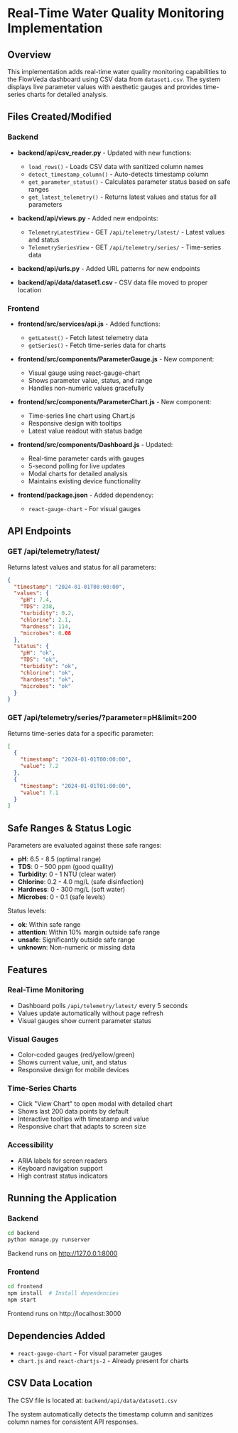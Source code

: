 # Real-Time Water Quality Monitoring Implementation

## Overview
This implementation adds real-time water quality monitoring capabilities to the FlowVeda dashboard using CSV data from `dataset1.csv`. The system displays live parameter values with aesthetic gauges and provides time-series charts for detailed analysis.

## Files Created/Modified

### Backend
- **backend/api/csv_reader.py** - Updated with new functions:
  - `load_rows()` - Loads CSV data with sanitized column names
  - `detect_timestamp_column()` - Auto-detects timestamp column
  - `get_parameter_status()` - Calculates parameter status based on safe ranges
  - `get_latest_telemetry()` - Returns latest values and status for all parameters

- **backend/api/views.py** - Added new endpoints:
  - `TelemetryLatestView` - GET `/api/telemetry/latest/` - Latest values and status
  - `TelemetrySeriesView` - GET `/api/telemetry/series/` - Time-series data

- **backend/api/urls.py** - Added URL patterns for new endpoints

- **backend/api/data/dataset1.csv** - CSV data file moved to proper location

### Frontend
- **frontend/src/services/api.js** - Added functions:
  - `getLatest()` - Fetch latest telemetry data
  - `getSeries()` - Fetch time-series data for charts

- **frontend/src/components/ParameterGauge.js** - New component:
  - Visual gauge using react-gauge-chart
  - Shows parameter value, status, and range
  - Handles non-numeric values gracefully

- **frontend/src/components/ParameterChart.js** - New component:
  - Time-series line chart using Chart.js
  - Responsive design with tooltips
  - Latest value readout with status badge

- **frontend/src/components/Dashboard.js** - Updated:
  - Real-time parameter cards with gauges
  - 5-second polling for live updates
  - Modal charts for detailed analysis
  - Maintains existing device functionality

- **frontend/package.json** - Added dependency:
  - `react-gauge-chart` - For visual gauges

## API Endpoints

### GET /api/telemetry/latest/
Returns latest values and status for all parameters:
```json
{
  "timestamp": "2024-01-01T08:00:00",
  "values": {
    "pH": 7.4,
    "TDS": 238,
    "turbidity": 0.2,
    "chlorine": 2.1,
    "hardness": 114,
    "microbes": 0.08
  },
  "status": {
    "pH": "ok",
    "TDS": "ok",
    "turbidity": "ok",
    "chlorine": "ok",
    "hardness": "ok",
    "microbes": "ok"
  }
}
```

### GET /api/telemetry/series/?parameter=pH&limit=200
Returns time-series data for a specific parameter:
```json
[
  {
    "timestamp": "2024-01-01T00:00:00",
    "value": 7.2
  },
  {
    "timestamp": "2024-01-01T01:00:00",
    "value": 7.1
  }
]
```

## Safe Ranges & Status Logic

Parameters are evaluated against these safe ranges:
- **pH**: 6.5 - 8.5 (optimal range)
- **TDS**: 0 - 500 ppm (good quality)
- **Turbidity**: 0 - 1 NTU (clear water)
- **Chlorine**: 0.2 - 4.0 mg/L (safe disinfection)
- **Hardness**: 0 - 300 mg/L (soft water)
- **Microbes**: 0 - 0.1 (safe levels)

Status levels:
- **ok**: Within safe range
- **attention**: Within 10% margin outside safe range
- **unsafe**: Significantly outside safe range
- **unknown**: Non-numeric or missing data

## Features

### Real-Time Monitoring
- Dashboard polls `/api/telemetry/latest/` every 5 seconds
- Values update automatically without page refresh
- Visual gauges show current parameter status

### Visual Gauges
- Color-coded gauges (red/yellow/green)
- Shows current value, unit, and status
- Responsive design for mobile devices

### Time-Series Charts
- Click "View Chart" to open modal with detailed chart
- Shows last 200 data points by default
- Interactive tooltips with timestamp and value
- Responsive chart that adapts to screen size

### Accessibility
- ARIA labels for screen readers
- Keyboard navigation support
- High contrast status indicators

## Running the Application

### Backend
```bash
cd backend
python manage.py runserver
```
Backend runs on http://127.0.0.1:8000

### Frontend
```bash
cd frontend
npm install  # Install dependencies
npm start
```
Frontend runs on http://localhost:3000

## Dependencies Added
- `react-gauge-chart` - For visual parameter gauges
- `chart.js` and `react-chartjs-2` - Already present for charts

## CSV Data Location
The CSV file is located at: `backend/api/data/dataset1.csv`

The system automatically detects the timestamp column and sanitizes column names for consistent API responses.

